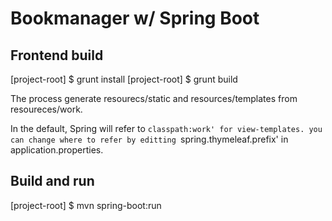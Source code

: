 # Bookmanager w/ Spring Boot


## Frontend build

[project-root] $ grunt install
[project-root] $ grunt build

The process generate resourecs/static and resources/templates from resoureces/work.

In the default, Spring will refer to `classpath:work' for view-templates. you can change where to refer by editting `spring.thymeleaf.prefix' in application.properties.


## Build and run

[project-root] $ mvn spring-boot:run
